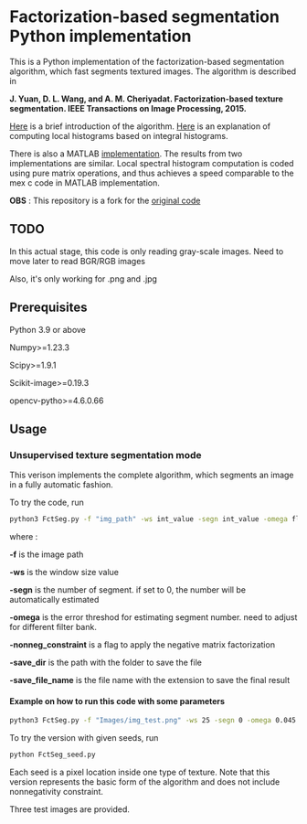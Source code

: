 # Factorization-based segmentation Python implementation

This is a Python implementation of the factorization-based segmentation algorithm, which fast segments textured images.
The algorithm is described in

**J. Yuan, D. L. Wang, and A. M. Cheriyadat. Factorization-based texture segmentation. IEEE Transactions on Image
Processing, 2015.**


[Here](https://sites.google.com/site/factorizationsegmentation/) is a brief introduction of the
algorithm. [Here](https://medium.com/@jiangye07/fast-local-histogram-computation-using-numpy-array-operations-d96eda02d3c)
is an explanation of computing local histograms based on integral histograms.

There is also a MATLAB [implementation](https://github.com/yuanj07/FSEG). The results from two implementations are
similar. Local spectral histogram computation is coded using pure matrix operations, and thus achieves a speed
comparable to the mex c code in MATLAB implementation.

**OBS** : This repository is a fork for the [original code](https://github.com/yuanj07/FSEG_py)

## TODO

In this actual stage, this code is only reading gray-scale images. Need to move later to read BGR/RGB images

Also, it's only working for .png and .jpg

## Prerequisites

Python 3.9 or above

Numpy>=1.23.3

Scipy>=1.9.1

Scikit-image>=0.19.3

opencv-pytho>=4.6.0.66

## Usage

### Unsupervised texture segmentation mode

This verison implements the complete algorithm, which segments an image in a fully automatic fashion.

To try the code, run

```sh
python3 FctSeg.py -f "img_path" -ws int_value -segn int_value -omega float_value -nonneg_constraint bool_value -save_dir "dir_to_save" -save_file_name "file_name_to_save"
```

where :

**-f** is the image path

**-ws** is the window size value

**-segn** is the number of segment. if set to 0, the number will be automatically estimated

**-omega** is the error threshod for estimating segment number. need to adjust for different filter bank.

**-nonneg_constraint** is a flag to apply the negative matrix factorization

**-save_dir** is the path with the folder to save the file

**-save_file_name** is the file name with the extension to save the final result

#### Example on how to run this code with some parameters

```sh
python3 FctSeg.py -f "Images/img_test.png" -ws 25 -segn 0 -omega 0.045 -nonneg_constraint True -save_dir "ResultImages/" -save_file_name "final_result.png"
```

To try the version with given seeds, run

```sh
python FctSeg_seed.py
```

Each seed is a pixel location inside one type of texture. Note that this version represents the basic form of the
algorithm and does not include nonnegativity constraint.

Three test images are provided. 
